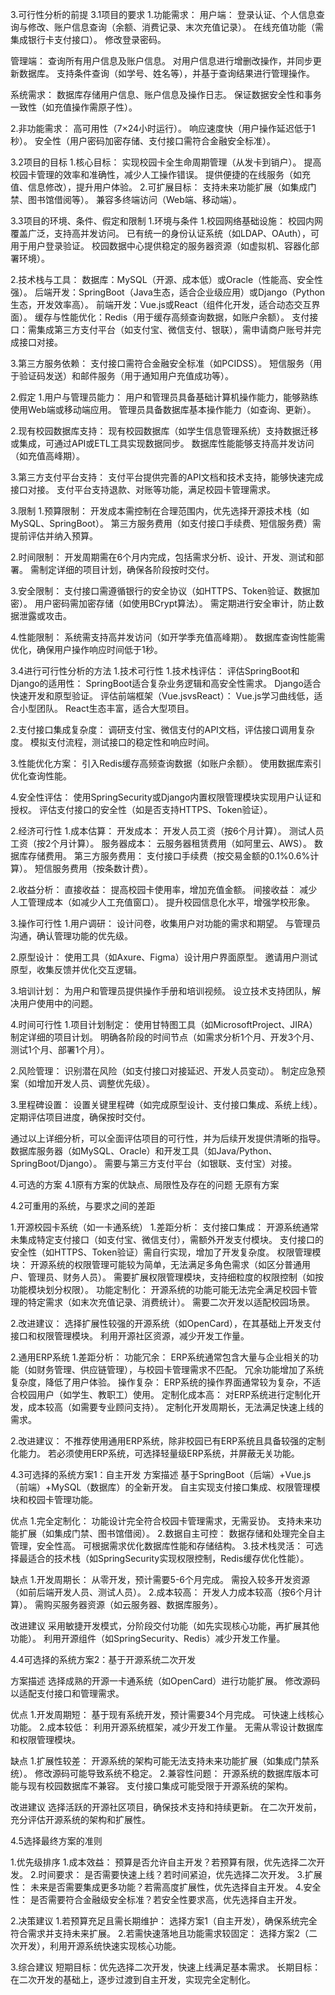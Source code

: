 3.可行性分析的前提
3.1项目的要求
1.功能需求：
用户端：
登录认证、个人信息查询与修改、账户信息查询（余额、消费记录、末次充值记录）。
在线充值功能（需集成银行卡支付接口）。
修改登录密码。

管理端：
查询所有用户信息及账户信息。
对用户信息进行增删改操作，并同步更新数据库。
支持条件查询（如学号、姓名等），并基于查询结果进行管理操作。

系统需求：
数据库存储用户信息、账户信息及操作日志。
保证数据安全性和事务一致性（如充值操作需原子性）。

2.非功能需求：
高可用性（7×24小时运行）。
响应速度快（用户操作延迟低于1秒）。
安全性（用户密码加密存储、支付接口需符合金融安全标准）。

3.2项目的目标
1.核心目标：
实现校园卡全生命周期管理（从发卡到销户）。
提高校园卡管理的效率和准确性，减少人工操作错误。
提供便捷的在线服务（如充值、信息修改），提升用户体验。
2.可扩展目标：
支持未来功能扩展（如集成门禁、图书馆借阅等）。
兼容多终端访问（Web端、移动端）。

3.3项目的环境、条件、假定和限制
1.环境与条件
1.校园网络基础设施：
校园内网覆盖广泛，支持高并发访问。
已有统一的身份认证系统（如LDAP、OAuth），可用于用户登录验证。
校园数据中心提供稳定的服务器资源（如虚拟机、容器化部署环境）。

2.技术栈与工具：
数据库：MySQL（开源、成本低）或Oracle（性能高、安全性强）。
后端开发：SpringBoot（Java生态，适合企业级应用）或Django（Python生态，开发效率高）。
前端开发：Vue.js或React（组件化开发，适合动态交互界面）。
缓存与性能优化：Redis（用于缓存高频查询数据，如账户余额）。
支付接口：需集成第三方支付平台（如支付宝、微信支付、银联），需申请商户账号并完成接口对接。

3.第三方服务依赖：
支付接口需符合金融安全标准（如PCIDSS）。
短信服务（用于验证码发送）和邮件服务（用于通知用户充值成功等）。


2.假定
1.用户与管理员能力：
用户和管理员具备基础计算机操作能力，能够熟练使用Web端或移动端应用。
管理员具备数据库基本操作能力（如查询、更新）。

2.现有校园数据库支持：
现有校园数据库（如学生信息管理系统）支持数据迁移或集成，可通过API或ETL工具实现数据同步。
数据库性能能够支持高并发访问（如充值高峰期）。

3.第三方支付平台支持：
支付平台提供完善的API文档和技术支持，能够快速完成接口对接。
支付平台支持退款、对账等功能，满足校园卡管理需求。


3.限制
1.预算限制：
开发成本需控制在合理范围内，优先选择开源技术栈（如MySQL、SpringBoot）。
第三方服务费用（如支付接口手续费、短信服务费）需提前评估并纳入预算。

2.时间限制：
开发周期需在6个月内完成，包括需求分析、设计、开发、测试和部署。
需制定详细的项目计划，确保各阶段按时交付。

3.安全限制：
支付接口需遵循银行的安全协议（如HTTPS、Token验证、数据加密）。
用户密码需加密存储（如使用BCrypt算法）。
需定期进行安全审计，防止数据泄露或攻击。

4.性能限制：
系统需支持高并发访问（如开学季充值高峰期）。
数据库查询性能需优化，确保用户操作响应时间低于1秒。

3.4进行可行性分析的方法
1.技术可行性
1.技术栈评估：
评估SpringBoot和Django的适用性：
SpringBoot适合复杂业务逻辑和高安全性需求。
Django适合快速开发和原型验证。
评估前端框架（Vue.jsvsReact）：
Vue.js学习曲线低，适合小型团队。
React生态丰富，适合大型项目。

2.支付接口集成复杂度：
调研支付宝、微信支付的API文档，评估接口调用复杂度。
模拟支付流程，测试接口的稳定性和响应时间。

3.性能优化方案：
引入Redis缓存高频查询数据（如账户余额）。
使用数据库索引优化查询性能。

4.安全性评估：
使用SpringSecurity或Django内置权限管理模块实现用户认证和授权。
评估支付接口的安全性（如是否支持HTTPS、Token验证）。



2.经济可行性
1.成本估算：
开发成本：
开发人员工资（按6个月计算）。
测试人员工资（按2个月计算）。
服务器成本：
云服务器租赁费用（如阿里云、AWS）。
数据库存储费用。
第三方服务费用：
支付接口手续费（按交易金额的0.1%0.6%计算）。
短信服务费用（按条数计费）。

2.收益分析：
直接收益：
提高校园卡使用率，增加充值金额。
间接收益：
减少人工管理成本（如减少人工充值窗口）。
提升校园信息化水平，增强学校形象。


3.操作可行性
1.用户调研：
设计问卷，收集用户对功能的需求和期望。
与管理员沟通，确认管理功能的优先级。

2.原型设计：
使用工具（如Axure、Figma）设计用户界面原型。
邀请用户测试原型，收集反馈并优化交互逻辑。

3.培训计划：
为用户和管理员提供操作手册和培训视频。
设立技术支持团队，解决用户使用中的问题。


4.时间可行性
1.项目计划制定：
使用甘特图工具（如MicrosoftProject、JIRA）制定详细的项目计划。
明确各阶段的时间节点（如需求分析1个月、开发3个月、测试1个月、部署1个月）。

2.风险管理：
识别潜在风险（如支付接口对接延迟、开发人员变动）。
制定应急预案（如增加开发人员、调整优先级）。

3.里程碑设置：
设置关键里程碑（如完成原型设计、支付接口集成、系统上线）。
定期评估项目进度，确保按时交付。

通过以上详细分析，可以全面评估项目的可行性，并为后续开发提供清晰的指导。
数据库服务器（如MySQL、Oracle）和开发工具（如Java/Python、SpringBoot/Django）。
需要与第三方支付平台（如银联、支付宝）对接。

4.可选的方案
4.1原有方案的优缺点、局限性及存在的问题
无原有方案


4.2可重用的系统，与要求之间的差距

1.开源校园卡系统（如一卡通系统）
1.差距分析：
支付接口集成：
开源系统通常未集成特定支付接口（如支付宝、微信支付），需额外开发支付模块。
支付接口的安全性（如HTTPS、Token验证）需自行实现，增加了开发复杂度。
权限管理模块：
开源系统的权限管理可能较为简单，无法满足多角色需求（如区分普通用户、管理员、财务人员）。
需要扩展权限管理模块，支持细粒度的权限控制（如按功能模块划分权限）。
功能定制化：
开源系统的功能可能无法完全满足校园卡管理的特定需求（如末次充值记录、消费统计）。
需要二次开发以适配校园场景。

2.改进建议：
选择扩展性较强的开源系统（如OpenCard），在其基础上开发支付接口和权限管理模块。
利用开源社区资源，减少开发工作量。


2.通用ERP系统
1.差距分析：
功能冗余：
ERP系统通常包含大量与企业相关的功能（如财务管理、供应链管理），与校园卡管理需求不匹配。
冗余功能增加了系统复杂度，降低了用户体验。
操作复杂：
ERP系统的操作界面通常较为复杂，不适合校园用户（如学生、教职工）使用。
定制化成本高：
对ERP系统进行定制化开发，成本较高（如需要专业顾问支持）。
定制化开发周期长，无法满足快速上线的需求。

2.改进建议：
不推荐使用通用ERP系统，除非校园已有ERP系统且具备较强的定制化能力。
若必须使用ERP系统，可选择轻量级ERP系统，并屏蔽无关功能。

4.3可选择的系统方案1：自主开发
方案描述
基于SpringBoot（后端）+Vue.js（前端）+MySQL（数据库）的全新开发。
自主实现支付接口集成、权限管理模块和校园卡管理功能。

优点
1.完全定制化：
功能设计完全符合校园卡管理需求，无需妥协。
支持未来功能扩展（如集成门禁、图书馆借阅）。
2.数据自主可控：
数据存储和处理完全自主管理，安全性高。
可根据需求优化数据库性能和存储结构。
3.技术栈灵活：
可选择最适合的技术栈（如SpringSecurity实现权限控制，Redis缓存优化性能）。

缺点
1.开发周期长：
从零开发，预计需要5-6个月完成。
需投入较多开发资源（如前后端开发人员、测试人员）。
2.成本较高：
开发人力成本较高（按6个月计算）。
需购买服务器资源（如云服务器、数据库服务）。

改进建议
采用敏捷开发模式，分阶段交付功能（如先实现核心功能，再扩展其他功能）。
利用开源组件（如SpringSecurity、Redis）减少开发工作量。

4.4可选择的系统方案2：基于开源系统二次开发

方案描述
选择成熟的开源一卡通系统（如OpenCard）进行功能扩展。
修改源码以适配支付接口和管理需求。

优点
1.开发周期短：
基于现有系统开发，预计需要34个月完成。
可快速上线核心功能。
2.成本较低：
利用开源系统框架，减少开发工作量。
无需从零设计数据库和权限管理模块。

缺点
1.扩展性较差：
开源系统的架构可能无法支持未来功能扩展（如集成门禁系统）。
修改源码可能导致系统不稳定。
2.兼容性问题：
开源系统的数据库版本可能与现有校园数据库不兼容。
支付接口集成可能受限于开源系统的架构。

改进建议
选择活跃的开源社区项目，确保技术支持和持续更新。
在二次开发前，充分评估开源系统的架构和扩展性。

4.5选择最终方案的准则

1.优先级排序
1.成本效益：
预算是否允许自主开发？若预算有限，优先选择二次开发。
2.时间要求：
是否需要快速上线？若时间紧迫，优先选择二次开发。
3.扩展性：
未来是否需要集成更多功能？若需高度扩展性，优先选择自主开发。
4.安全性：
是否需要符合金融级安全标准？若安全性要求高，优先选择自主开发。

2.决策建议
1.若预算充足且需长期维护：
选择方案1（自主开发），确保系统完全符合需求并支持未来扩展。
2.若需快速落地且功能需求较固定：
选择方案2（二次开发），利用开源系统快速实现核心功能。

3.综合建议
短期目标：优先选择二次开发，快速上线满足基本需求。
长期目标：在二次开发的基础上，逐步过渡到自主开发，实现完全定制化。


